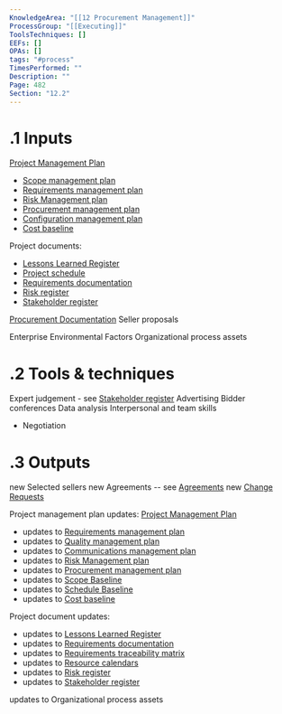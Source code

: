 ```yaml
---
KnowledgeArea: "[[12 Procurement Management]]"
ProcessGroup: "[[Executing]]"
ToolsTechniques: []
EEFs: []
OPAs: []
tags: "#process"
TimesPerformed: ""
Description: ""
Page: 482
Section: "12.2"
---
```

# .1 Inputs
[Project Management Plan](Project%20Management%20Plan.md)
* [Scope management plan](Scope%20management%20plan.md)
* [Requirements management plan](Requirements%20management%20plan.md)
* [Risk Management plan](Risk%20Management%20plan.md)
* [Procurement management plan](Procurement%20management%20plan.md)
* [Configuration management plan](Configuration%20management%20plan.md)
* [Cost baseline](Cost%20baseline.md)

Project documents:
* [Lessons Learned Register](Lessons%20Learned%20Register.md)
* [Project schedule](Project%20schedule.md)
* [Requirements documentation](Requirements%20documentation.md)
* [Risk register](Risk%20register.md)
* [Stakeholder register](Stakeholder%20register.md)

[Procurement Documentation](Procurement%20Documentation.md)
Seller proposals

Enterprise Environmental Factors
Organizational process assets

# .2 Tools & techniques
Expert judgement - see [Stakeholder register](Stakeholder%20register.md)
Advertising
Bidder conferences
Data analysis
Interpersonal and team skills
* Negotiation


# .3 Outputs
new Selected sellers
new Agreements -- see [Agreements](Agreements.md)
new [Change Requests](Change%20Requests.md)

Project management plan updates: [Project Management Plan](Project%20Management%20Plan.md)
* updates to [Requirements management plan](Requirements%20management%20plan.md)
* updates to [Quality management plan](Quality%20management%20plan.md)
* updates to [Communications management plan](Communications%20management%20plan.md)
* updates to [Risk Management plan](Risk%20Management%20plan.md)
* updates to [Procurement management plan](Procurement%20management%20plan.md)
* updates to [Scope Baseline](Scope%20Baseline.md)
* updates to [Schedule Baseline](Schedule%20Baseline.md)
* updates to [Cost baseline](Cost%20baseline.md)

Project document updates:
* updates to [Lessons Learned Register](Lessons%20Learned%20Register.md)
* updates to [Requirements documentation](Requirements%20documentation.md)
* updates to [Requirements traceability matrix](Requirements%20traceability%20matrix.md)
* updates to [Resource calendars](Resource%20calendars.md)
* updates to [Risk register](Risk%20register.md)
* updates to [Stakeholder register](Stakeholder%20register.md)

updates to Organizational process assets
